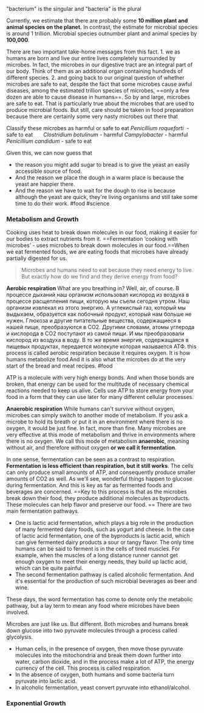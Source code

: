 
"bacterium" is the singular and "bacteria" is the plural


Currently, we estimate that there are probably some **10 million plant and animal species on the planet.** In contrast, the estimate for microbial species is around 1 trillion. Microbial species outnumber plant and animal species by **100,000**.


There are two important take-home messages from this fact.
	1. we as humans are born and live our entire lives completely surrounded by microbes. In fact, the microbes in our digestive tract are an integral part of our body. Think of them as an additional organ containing hundreds of different species.
	2. and going back to our original question of whether microbes are safe to eat, despite the fact that some microbes cause awful diseases, among the estimated trillion species of microbes, ==only a few dozen are able to cause disease in humans==. So by and large, microbes are safe to eat. That is particularly true about the microbes that are used to produce microbial foods. But still, care should be taken in food preparation because there are certainly some very nasty microbes out there that

Classify these microbes as harmful or safe to eat
	_Penicillium roqueforti_  - safe to eat      
	_Clostridium botulinum_ - harmful
	_Campylobacter_ - harmful
	_Penicillium candidum_ - safe to eat   


Given this, we can now guess that 
 - the reason you might add sugar to bread is to give the yeast an easily accessible source of food. 
 - And the reason we place the dough in a warm place is because the yeast are happier there. 
 - And the reason we have to wait for the dough to rise is because although the yeast are quick, they're living organisms and still take some time to do their work.
 #food #science 


### Metabolism and Growth

Cooking uses heat to break down molecules in our food, making it easier for our bodies to extract nutrients from it. ==Fermentation  ‘cooking with microbes’ - uses microbes to break down molecules in our food.==When we eat fermented foods, we are eating foods that microbes have already partially digested for us.

>Microbes and humans need to eat because they need energy to live. But exactly how do we find and they derive energy from food?

**Aerobic respiration**
What are you breathing in? Well, air, of course.
В процессе дыханий наш организм использовал кислород из воздуха в процессе расщепления пищи, которую мы съели сегодня утром. Наш организм извлекал из этого энергию. А углекислый газ, который мы выдыхаем, образуется как побочный
продукт, который нам больше не нужен. Глюкоза и другие питательные вещества, содержащиеся в нашей пище, преобразуются в CO2. Другими словами, атомы углерода и кислорода в CO2 поступают из самой пищи. И мы преобразовали кислород из воздуха в воду.
В то же время энергия, содержащаяся в пищевых продуктах, передается молекуле которая называется АТФ.
this process  is called aerobic respiration because it requires oxygen. It is how humans metabolize food.And it is also what the microbes do at the very start of the bread and meat recipes.
#food 



ATP is a molecule with very high energy bonds. And when those bonds are broken, that energy can be used for the multitude of necessary chemical reactions needed to keep us alive.
Cells use ATP to store energy from your food in a form that they can use later for many different cellular processes.


**Anaerobic respiration**
While humans can't survive without oxygen, microbes can simply switch to another mode of metabolism. If you ask a microbe to hold its breath or put it in an environment where there is no oxygen, it would be just fine. In fact, more than fine. Many microbes are very effective at this mode of metabolism and thrive in environments where there is no oxygen. We call this mode of metabolism **anaerobic**, meaning without air, and therefore without oxygen **or we call it fermentation**.


In one sense, fermentation can be seen as a contrast to respiration. **Fermentation is less efficient than respiration, but it still works**. The cells can only produce small amounts of ATP, and consequently produce smaller amounts of CO2 as well. 
As we'll see, wonderful things happen to glucose during fermentation. And this is key as far as fermented foods and beverages are concerned. ==Key to this process is that as the microbes break down their food, they produce additional molecules as byproducts. These molecules can help flavor and preserve our food. ==
There are two main fermentation pathways.
- One is lactic acid fermentation, which plays a big role in the production of many fermented dairy foods, such as yogurt and cheese.
	In the case of lactic acid fermentation, one of the byproducts is lactic acid, which can give fermented dairy products a sour or tangy flavor. The only time humans can be said to ferment is in the cells of tired muscles. For example, when the muscles of a long distance runner cannot get enough oxygen to meet their energy needs, they build up lactic acid, which can be quite painful.
- The second fermentation pathway is called alcoholic fermentation.
	And it's essential for  the production of such microbial beverages as beer and wine.

These days, the word fermentation has come to denote only the metabolic pathway, but a lay term to mean any food where microbes have been involved.


Microbes are just like us. But different.
Both microbes and humans break down glucose into two pyruvate molecules through a process called glycolysis. 
 - Human cells, in the presence of oxygen, then move those pyruvate molecules into the mitochondria and break them down further into water, carbon dioxide, and in the process make a lot of ATP, the energy currency of the cell. This process is called respiration. 
 - In the absence of oxygen, both humans and some bacteria turn pyruvate into lactic acid. 
 - In alcoholic fermentation, yeast convert pyruvate into ethanol/alcohol. 



### Exponential Growth

